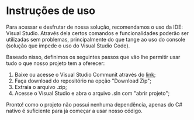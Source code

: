 # Instruções de uso

Para acessar e desfrutar de nossa solução, recomendamos o uso da IDE: Visual Studio. Através dela certos comandos e funcionalidades poderão ser utilizadas sem problemas, principalmente do que tange ao uso do console (solução que impede o uso do Visual Studio Code).

Baseado nisso, definimos os seguintes passos que vão lhe permitir usar tudo o que nosso projeto tem a oferecer:
1. Baixe ou acesse o Visual Studio Communit através do [link](https://visualstudio.microsoft.com/pt-br/vs/);
2. Faça download do repositório na opção "Download Zip";
3. Extraia o arquivo .zip;
4. Acesse o Visual Studio e abra o arquivo .sln com "abrir projeto";

Pronto! como o projeto não possui nenhuma dependência, apenas do C# nativo é suficiente para já começar a usar nosso código.
